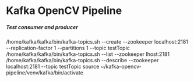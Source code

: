 # Kafka OpenCV Pipeline
##### Test consumer and producer
/home/kafka/kafka/bin/kafka-topics.sh --create --zookeeper localhost:2181 --replication-factor 1 --partitions 1 --topic testTopic
/home/kafka/kafka/bin/kafka-topics.sh --list --zookeeper lhost:2181
/home/kafka/kafka/bin/kafka-topics.sh --describe --zookeeper localhost:2181 --topic testTopic
source ~/kafka-opencv-pipeline/venv/kafka/bin/activate
